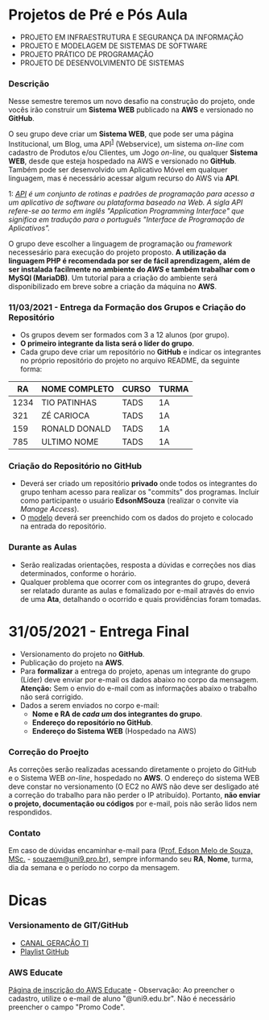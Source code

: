 # Projetos de Pré e Pós Aula
* PROJETO EM INFRAESTRUTURA E SEGURANÇA DA INFORMAÇÃO
* PROJETO E MODELAGEM DE SISTEMAS DE SOFTWARE
* PROJETO PRÁTICO DE PROGRAMAÇÃO
* PROJETO DE DESENVOLVIMENTO DE SISTEMAS

### Descrição
Nesse semestre teremos um novo desafio na construção do projeto, onde vocês irão construir um **Sistema WEB** publicado na **AWS** e versionado no **GitHub**.

O seu grupo deve criar um **Sistema WEB**, que pode ser uma página Institucional, um Blog, uma API<sup>[1](#myfootnote1)</sup> (Webservice), um sistema *on-line* com cadastro de Produtos e/ou Clientes, um Jogo *on-line*, ou qualquer **Sistema WEB**, desde que esteja hospedado na AWS e versionado no **GitHub**. Também pode ser desenvolvido um Aplicativo Móvel em qualquer linguagem, mas é necessário acessar algum recurso do AWS via **API**.

<a name="myfootnote1">1</a>: *[API](https://www.techtudo.com.br/listas/2020/06/o-que-e-api-e-para-que-serve-cinco-perguntas-e-respostas.ghtml) é um conjunto de rotinas e padrões de programação para acesso a um aplicativo de software ou plataforma baseado na Web. A sigla API refere-se ao termo em inglês "Application Programming Interface" que significa em tradução para o português "Interface de Programação de Aplicativos".*

O grupo deve escolher a linguagem de programação ou *framework* necessesário para execução do projeto proposto. **A utilização da linguagem PHP é recomendada por ser de fácil aprendizagem, além de ser instalada facilmente no ambiente do *AWS* e também trabalhar com o MySQl (MariaDB)**. Um tutorial para a criação do ambiente será disponibilizado em breve sobre a criação da máquina no **AWS**.

### **11/03/2021** - Entrega da Formação dos Grupos e Criação do Repositório 

* Os grupos devem ser formados com 3 a 12 alunos (por grupo).
* **O primeiro integrante da lista será o líder do grupo**.
* Cada grupo deve criar um repositório no **GitHub** e indicar os integrantes no próprio repositório do projeto no arquivo README, da seguinte forma:

| RA   | NOME COMPLETO | CURSO | TURMA |
|------|---------------|-------|-------|
| 1234 | TIO PATINHAS  | TADS  | 1A    |
| 321  | ZÉ CARIOCA    | TADS  | 1A    |
| 159  | RONALD DONALD | TADS  | 1A    |
| 785  | ULTIMO NOME   | TADS  | 1A    |

### Criação do Repositório no GitHub
* Deverá ser criado um repositório **privado** onde todos os integrantes do grupo tenham acesso para realizar os "commits" dos programas. Incluir como participante o usuário **EdsonMSouza** (realizar o convite via *Manage Access*).
* O [modelo](exemplo_readme.md) deverá ser preenchido com os dados do projeto e colocado na entrada do repositório.

### Durante as Aulas
* Serão realizadas orientações, resposta a dúvidas e correções nos dias determinados, conforme o horário.
* Qualquer problema que ocorrer com os integrantes do grupo, deverá ser relatado durante as aulas e fomalizado por e-mail através do envio de uma **Ata**, detalhando o ocorrido e quais providências foram tomadas.

# **31/05/2021** - Entrega Final
* Versionamento do projeto no **GitHub**. 
* Publicação do projeto na **AWS**.
* Para **formalizar** a entrega do projeto, apenas um integrante do grupo (Líder) deve enviar por e-mail os dados abaixo no corpo da mensagem. **Atenção:** Sem o envio do e-mail com as informações abaixo o trabalho não será corrigido.
* Dados a serem enviados no corpo e-mail:
	+ **Nome e RA de *cada um* dos integrantes do grupo**.
	+ **Endereço do repositório no GitHub**.
	+ **Endereço do Sistema WEB** (Hospedado na AWS)

### Correção do Proejto
As correções serão realizadas acessando diretamente o projeto do GitHub e o Sistema WEB *on-line*, hospedado no **AWS**. O endereço do sistema WEB deve constar no versionamento (O EC2 no AWS não deve ser desligado até a correção do trabalho para não perder o IP atribuído). Portanto, **não enviar o projeto, documentação ou códigos** por e-mail, pois não serão lidos nem respondidos. 

### Contato
 Em caso de dúvidas encaminhar e-mail para ([Prof. Edson Melo de Souza, MSc.](mailto:souzaem@uni9.pro.br) - souzaem@uni9.pro.br), sempre informando seu **RA**, **Nome**, turma, dia da semana e o período no corpo da mensagem.

# Dicas
### **Versionamento de GIT/GitHub**
* [CANAL GERAÇÃO TI](https://youtube.com/geracaoti)
* [Playlist GitHub](https://www.youtube.com/watch?v=IEz_0ZQZ3sQ&list=PL4ITHPnJ4STiWISI4cwYoaAy5PATKOh9x)

### AWS Educate
[Página de inscrição do AWS Educate](https://www.awseducate.com/signin/SiteLogin) - Observação: Ao preencher o cadastro, utilize o e-mail de aluno "@uni9.edu.br". Não é necessário preencher o campo "Promo Code".